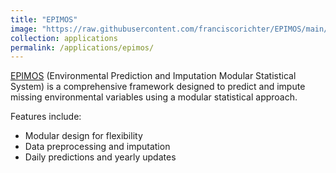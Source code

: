 ```yaml
---
title: "EPIMOS"
image: "https://raw.githubusercontent.com/franciscorichter/EPIMOS/main/logo.png"
collection: applications
permalink: /applications/epimos/
---
```


[EPIMOS](https://franciscorichter.shinyapps.io/EPIMOS/) (Environmental Prediction and Imputation Modular Statistical System) is a comprehensive framework designed to predict and impute missing environmental variables using a modular statistical approach.

Features include:
- Modular design for flexibility
- Data preprocessing and imputation
- Daily predictions and yearly updates
